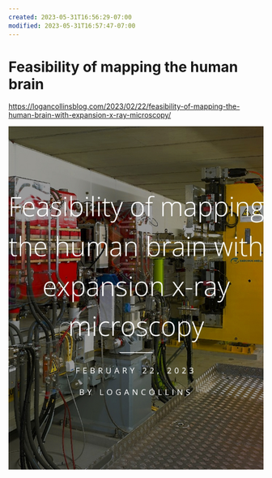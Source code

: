 ```yaml
---
created: 2023-05-31T16:56:29-07:00
modified: 2023-05-31T16:57:47-07:00
---
```


# Feasibility of mapping the human brain

https://logancollinsblog.com/2023/02/22/feasibility-of-mapping-the-human-brain-with-expansion-x-ray-microscopy/

![Image](/assets/images/689028a8ee81d5a67b79617467194e75.jpg)
